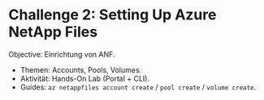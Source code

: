 # Challenge 2: Setting Up Azure NetApp Files

Objective: Einrichtung von ANF.
- Themen: Accounts, Pools, Volumes.
- Aktivität: Hands-On Lab (Portal + CLI).
- Guides: `az netappfiles account create` / `pool create` / `volume create`.

